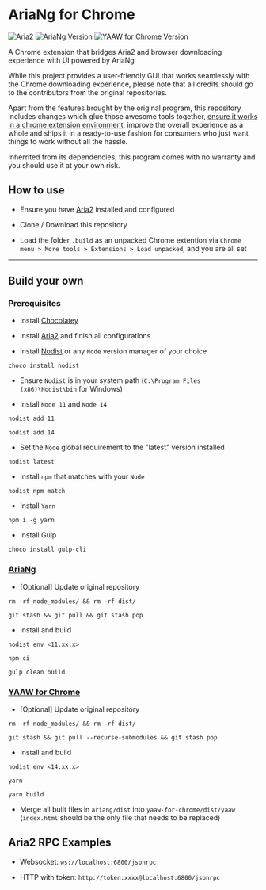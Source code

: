 # AriaNg for Chrome

[![Aria2](https://img.shields.io/badge/Aria2-v1.35.0-lightgrey)](https://github.com/aria2/aria2) [![AriaNg Version](https://img.shields.io/badge/AriaNg-v1.2.2-blue)](https://github.com/mayswind/AriaNg) [![YAAW for Chrome Version](https://img.shields.io/badge/YAAW%20for%20Chrome-v0.2.3-orange)](https://github.com/acgotaku/YAAW-for-Chrome)

A Chrome extension that bridges Aria2 and browser downloading experience with UI powered by AriaNg

While this project provides a user-friendly GUI that works seamlessly with the Chrome downloading experience, please note that all credits should go to the contributors from the original repositories.

Apart from the features brought by the original program, this repository includes changes which glue those awesome tools together, [ensure it works in a chrome extension environment](https://github.com/mayswind/AriaNg/pull/189), improve the overall experience as a whole and ships it in a ready-to-use fashion for consumers who just want things to work without all the hassle.

Inherrited from its dependencies, this program comes with no warranty and you should use it at your own risk.

## How to use

- Ensure you have [Aria2](https://github.com/aria2/aria2) installed and configured

- Clone / Download this repository

- Load the folder `.build` as an unpacked Chrome extention via `Chrome menu > More tools > Extensions > Load unpacked`, and you are all set

---

## Build your own

### Prerequisites

- Install [Chocolatey](https://chocolatey.org/install)

- Install [Aria2](https://github.com/aria2/aria2) and finish all configurations

- Install [Nodist](https://github.com/nullivex/nodist) or any `Node` version manager of your choice

```console
choco install nodist
```

- Ensure `Nodist` is in your system path (`C:\Program Files (x86)\Nodist\bin` for Windows)

- Install `Node 11` and `Node 14`

```console
nodist add 11

nodist add 14
```

- Set the `Node` global requirement to the "latest" version installed

```console
nodist latest
```

- Install `npm` that matches with your `Node`

```console
nodist npm match
```

- Install `Yarn`

```console
npm i -g yarn
```

- Install Gulp

```console
choco install gulp-cli
```

### [AriaNg](https://github.com/mayswind/AriaNg)

- [Optional] Update original repository

```console
rm -rf node_modules/ && rm -rf dist/

git stash && git pull && git stash pop
```

- Install and build

```console
nodist env <11.xx.x>

npm ci

gulp clean build
```

### [YAAW for Chrome](https://github.com/acgotaku/YAAW-for-Chrome)

- [Optional] Update original repository

```console
rm -rf node_modules/ && rm -rf dist/

git stash && git pull --recurse-submodules && git stash pop
```

- Install and build

```console
nodist env <14.xx.x>

yarn

yarn build
```

- Merge all built files in `ariang/dist` into `yaaw-for-chrome/dist/yaaw` (`index.html` should be the only file that needs to be replaced)

## Aria2 RPC Examples

- Websocket: `ws://localhost:6800/jsonrpc`

- HTTP with token: `http://token:xxxx@localhost:6800/jsonrpc`
